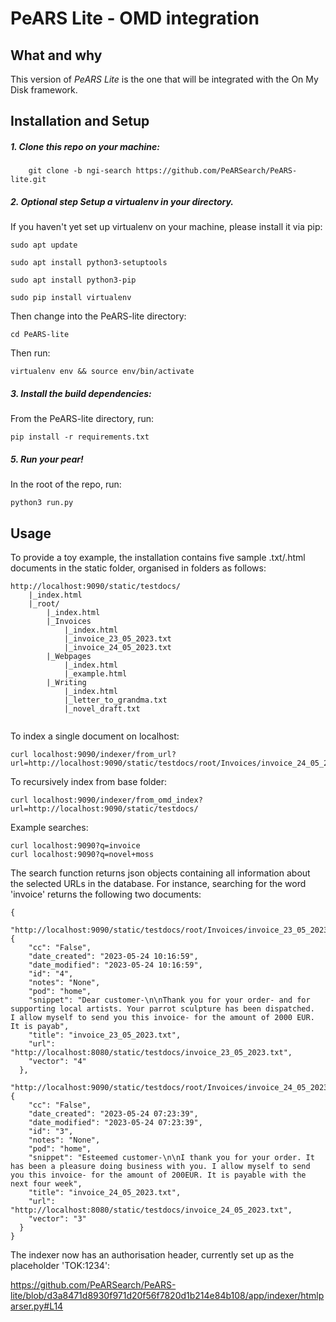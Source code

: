 <!--
SPDX-FileCopyrightText: 2023 PeARS Project, <community@pearsproject.org> 

SPDX-License-Identifier: AGPL-3.0-only
-->

# PeARS Lite - OMD integration


## What and why

This version of *PeARS Lite* is the one that will be integrated with the On My Disk framework.


## Installation and Setup


##### 1. Clone this repo on your machine:

```
    git clone -b ngi-search https://github.com/PeARSearch/PeARS-lite.git
```

##### 2. **Optional step** Setup a virtualenv in your directory.

If you haven't yet set up virtualenv on your machine, please install it via pip:

    sudo apt update

    sudo apt install python3-setuptools

    sudo apt install python3-pip

    sudo pip install virtualenv

Then change into the PeARS-lite directory:

    cd PeARS-lite

Then run:

    virtualenv env && source env/bin/activate


##### 3. Install the build dependencies:

From the PeARS-lite directory, run:

    pip install -r requirements.txt



##### 5. Run your pear!

In the root of the repo, run:

    python3 run.py



## Usage

To provide a toy example, the installation contains five sample .txt/.html documents in the static folder, organised in folders as follows:

```
http://localhost:9090/static/testdocs/
    |_index.html
    |_root/
        |_index.html
        |_Invoices
            |_index.html
            |_invoice_23_05_2023.txt
            |_invoice_24_05_2023.txt
        |_Webpages
            |_index.html
            |_example.html
        |_Writing
            |_index.html
            |_letter_to_grandma.txt
            |_novel_draft.txt
			

```

To index a single document on localhost:

```
curl localhost:9090/indexer/from_url?url=http://localhost:9090/static/testdocs/root/Invoices/invoice_24_05_2023.txt
```

To recursively index from base folder:

```
curl localhost:9090/indexer/from_omd_index?url=http://localhost:9090/static/testdocs/
```



Example searches:

```
curl localhost:9090?q=invoice
curl localhost:9090?q=novel+moss
```

The search function returns json objects containing all information about the selected URLs in the database. For instance, searching for the word 'invoice' returns the following two documents:

```
{
  "http://localhost:9090/static/testdocs/root/Invoices/invoice_23_05_2023.txt": {
    "cc": "False", 
    "date_created": "2023-05-24 10:16:59", 
    "date_modified": "2023-05-24 10:16:59", 
    "id": "4", 
    "notes": "None", 
    "pod": "home", 
    "snippet": "Dear customer-\n\nThank you for your order- and for supporting local artists. Your parrot sculpture has been dispatched.  I allow myself to send you this invoice- for the amount of 2000 EUR. It is payab", 
    "title": "invoice_23_05_2023.txt", 
    "url": "http://localhost:8080/static/testdocs/invoice_23_05_2023.txt", 
    "vector": "4"
  }, 
  "http://localhost:9090/static/testdocs/root/Invoices/invoice_24_05_2023.txt": {
    "cc": "False", 
    "date_created": "2023-05-24 07:23:39", 
    "date_modified": "2023-05-24 07:23:39", 
    "id": "3", 
    "notes": "None", 
    "pod": "home", 
    "snippet": "Esteemed customer-\n\nI thank you for your order. It has been a pleasure doing business with you. I allow myself to send you this invoice- for the amount of 200EUR. It is payable with the next four week", 
    "title": "invoice_24_05_2023.txt", 
    "url": "http://localhost:8080/static/testdocs/invoice_24_05_2023.txt", 
    "vector": "3"
  }
}
```

The indexer now has an authorisation header, currently set up as the placeholder 'TOK:1234':

https://github.com/PeARSearch/PeARS-lite/blob/d3a8471d8930f971d20f56f7820d1b214e84b108/app/indexer/htmlparser.py#L14
